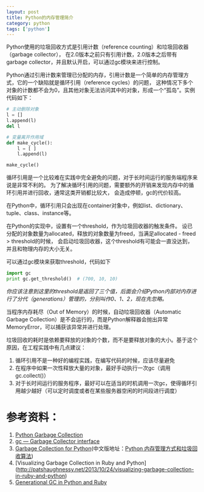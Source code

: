 ```yaml
---
layout: post
title: Python的内存管理简介
category: python
tags: ['python']
---
```


Python使用的垃圾回收方式是引用计数（reference counting）和垃圾回收器（garbage collector），
在2.0版本之前只有引用计数，2.0版本之后带有garbage collector，并且默认开启，可以通过gc模块来进行控制。

Python通过引用计数来管理已分配的内存，引用计数是一个简单的内存管理方式，它的一个缺陷就是循环引用（reference cycles）的问题，
这种情况下多个对象的计数都不会为0，且其他对象无法访问其中的对象，形成一个“孤岛”。实例代码如下：

```python
# 主动删除对象
l = []
l.append(l)
del l

# 变量离开作用域
def make_cycle():
    l = [ ]
    l.append(l)

make_cycle()
```

循环引用是一个比较难在实践中完全避免的问题，对于长时间运行的服务端程序来说是非常不利的。
为了解决循环引用的问题，需要额外的开销来发现内存中的循环引用并进行回收，通常这类开销都比较大，
会造成停顿，gc的代价较高。

在Python中，循环引用只会出现在container对象中，例如list、dictionary、tuple、class、instance等。

在Python的实现中，设置有一个threshold，作为垃圾回收器的触发条件。
设已分配的对象数量为allocated，释放的对象数量为freed，当满足allocated - freed > threshold的时候，
会启动垃圾回收器，这个threshold有可能会一直没达到，并且和物理内存的大小无关。

可以通过gc模块来获取threshold，代码如下

```python
import gc
print gc.get_threshold()  # (700, 10, 10)
```

*你应该注意到这里的threshold是返回了三个值，后面会介绍Python内部对内存进行了分代（generations）管理的，分别叫作0、1、2，现在先忽略。*

当程序内存耗尽（Out of Memory）的时候，自动垃圾回收器（Automatic Garbage Collection）是不会运行的，而是Python解释器会抛出异常MemoryError，可以捕获该异常并进行处理。

垃圾回收的耗时是依赖要释放的对象的个数，而不是要释放对象的大小。基于这个原因，在工程实践中有几点建议：

1. 循环引用不是一种好的编程实践，在编写代码的时候，应该尽量避免
1. 在程序中如果一次性释放大量的对象，最好手动执行一次gc（调用gc.collect()）
1. 对于长时间运行的服务程序，最好可以在适当的时机调用一次gc，使得循环引用越少越好（可以定时调度或者在某些服务器空闲的时间段进行调度）


# 参考资料：

1. [Python Garbage Collection](http://www.digi.com/wiki/developer/index.php/Python_Garbage_Collection)
1. [gc — Garbage Collector interface](https://docs.python.org/2/library/gc.html)
1. [Garbage Collection for Python](http://arctrix.com/nas/python/gc/)(中文版地址：[Python 内存管理方式和垃圾回收算法](http://python.jobbole.com/82446/))
1. [Visualizing Garbage Collection in Ruby and Python] (http://patshaughnessy.net/2013/10/24/visualizing-garbage-collection-in-ruby-and-python)
1. [Generational GC in Python and Ruby](http://patshaughnessy.net/2013/10/30/generational-gc-in-python-and-ruby)

